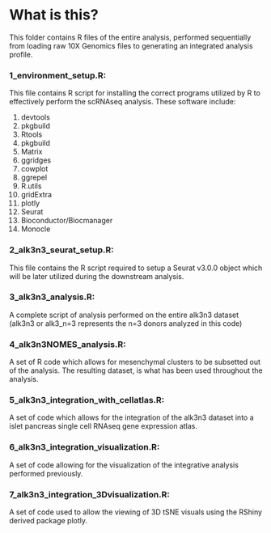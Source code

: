# What is this?
This folder contains R files of the entire analysis, performed sequentially from loading raw 10X Genomics files to generating an integrated analysis profile.

### 1_environment_setup.R:
This file contains R script for installing the correct programs utilized by R to effectively perform the scRNAseq analysis. These software include:
1. devtools
2. pkgbuild
3. Rtools
4. pkgbuild
5. Matrix
6. ggridges
7. cowplot
8. ggrepel
9. R.utils
10. gridExtra
11. plotly
12. Seurat
13. Bioconductor/Biocmanager
14. Monocle


### 2_alk3n3_seurat_setup.R:
This file contains the R script required to setup a Seurat v3.0.0 object which will be later utilized during the downstream analysis. 

### 3_alk3n3_analysis.R:
A complete script of analysis performed on the entire alk3n3 dataset (alk3n3 or alk3_n=3 represents the n=3 donors analyzed in this code)

### 4_alk3n3NOMES_analysis.R:
A set of R code which allows for mesenchymal clusters to be subsetted out of the analysis. The resulting dataset, is what has been used throughout the analysis. 

### 5_alk3n3_integration_with_cellatlas.R:
A set of code which allows for the integration of the alk3n3 dataset into a islet pancreas single cell RNAseq gene expression atlas.

### 6_alk3n3_integration_visualization.R:
A set of code allowing for the visualization of the integrative analysis performed previously.

### 7_alk3n3_integration_3Dvisualization.R:
A set of code used to allow the viewing of 3D tSNE visuals using the RShiny derived package plotly.
